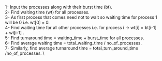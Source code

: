 1- Input the processes along with their burst time (bt). \
2- Find waiting time (wt) for all processes. \
3- As first process that comes need not to wait so waiting time for process 1 will be 0 i.e. wt[0] = 0. \
4- Find waiting time for all other processes i.e. for
process i -> wt[i] = bt[i-1] + wt[i-1] . \
5- Find turnaround time = waiting_time + burst_time for all processes. \
6- Find average waiting time = total_waiting_time / no_of_processes. \
7- Similarly, find average turnaround time = total_turn_around_time /no_of_processes. \
